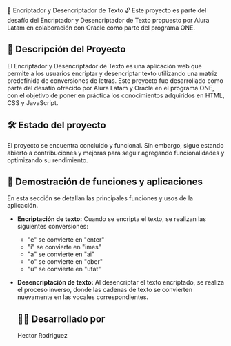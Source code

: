  🔐 Encriptador y Desencriptador de Texto 🔓
Este proyecto es parte del desafío del Encriptador y Desencriptador de Texto propuesto por Alura Latam en colaboración con Oracle como parte del programa ONE.

## 🚀 Descripción del Proyecto
El Encriptador y Desencriptador de Texto es una aplicación web que permite a los usuarios encriptar y desencriptar texto utilizando una matriz predefinida de conversiones de letras. Este proyecto fue desarrollado como parte del desafío ofrecido por Alura Latam y Oracle en el programa ONE, con el objetivo de poner en práctica los conocimientos adquiridos en HTML, CSS y JavaScript.

## 🛠️ Estado del proyecto
El proyecto se encuentra concluido y funcional. Sin embargo, sigue estando abierto a contribuciones y mejoras para seguir agregando funcionalidades y optimizando su rendimiento.

## 👀 Demostración de funciones y aplicaciones
En esta sección se detallan las principales funciones y usos de la aplicación.

- **Encriptación de texto:** Cuando se encripta el texto, se realizan las siguientes conversiones:
    - "e" se convierte en "enter"
    - "i" se convierte en "imes"
    - "a" se convierte en "ai"
    - "o" se convierte en "ober"
    - "u" se convierte en "ufat"
  
- **Desencriptación de texto:** Al desencriptar el texto encriptado, se realiza el proceso inverso, donde las cadenas de texto se convierten nuevamente en las vocales correspondientes.

  ## 👨‍💻 Desarrollado por

  Hector Rodriguez 
